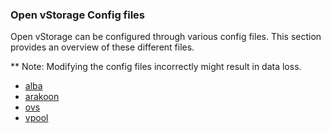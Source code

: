 ### Open vStorage Config files

Open vStorage can be configured through various config files. This section provides an overview of these different files.

** Note: Modifying the config files incorrectly might result in data loss.

* [alba](alba.md)
* [arakoon](arakoon.md)
* [ovs](ovs.md)
* [vpool](vpool.md)

